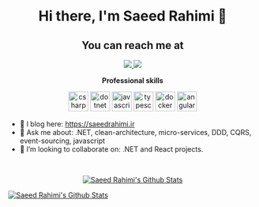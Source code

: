 <h1 align="center">Hi there, I'm Saeed Rahimi 👋</h1>

<h2 align="center">You can reach me at</h2>
<p align="center">
  <a href="https://linkedin.com/in/SaeedRahimi" target="_blank">
  <img src="https://img.icons8.com/fluent/48/000000/linkedin.png" />
 </a>
 <a href="https://twitter.com/Saeedr_ir" target="_blank">
  <img src="https://img.icons8.com/fluent/48/000000/twitter.png" />
 </a>
</p>

<p align="center"> 
 <strong>
  Professional skills
  </strong>
</p>

<p align="center"> 
  <img src="https://devicons.github.io/devicon/devicon.git/icons/csharp/csharp-original.svg" alt="csharp" width="40" height="40" />
  <img src="https://devicons.github.io/devicon/devicon.git/icons/dot-net/dot-net-original-wordmark.svg" alt="dotnet" width="40" height="40" />
  <img src="https://devicon.dev/devicon.git/icons/javascript/javascript-original.svg" alt="javascript" width="40" height="40" />
  <img src="https://devicon.dev/devicon.git/icons/typescript/typescript-original.svg" alt="typescript" width="40" height="40" />
  <img src="https://devicon.dev/devicon.git/icons/docker/docker-original-wordmark.svg" alt="docker" width="40" height="40" />
  <img src="https://devicon.dev/devicon.git/icons/angularjs/angularjs-plain.svg" alt="angular" width="40" height="40" />
</p>

- 📃 I blog here: https://saeedrahimi.ir
- 💬 Ask me about: .NET, clean-architecture, micro-services, DDD, CQRS, event-sourcing, javascript
- 👯 I’m looking to collaborate on: .NET and React projects.
</br>

<p align="center">
 <a href="#" alt="Saeed Rahimi's github stats"> <img align="center" src="https://github-readme-stats.vercel.app/api?username=SaeedRahimi&include_all_commits=true&count_private=true&show_icons=true&line_height=20&title_color=7A7ADB&icon_color=2234AE&text_color=D3D3D3&bg_color=0,000000,130F40" alt="Saeed Rahimi's Github Stats"></a>
 
  <a href="#" alt="Saeed Rahimi's github stats"> <img align="center" src="https://github-readme-stats.vercel.app/api/top-langs/?username=SaeedRahimi&theme=radical&title_color=8E2DE2&text_color=fff" alt="Saeed Rahimi's Github Stats"></a>
  
</p>

